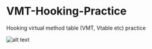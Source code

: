 # VMT-Hooking-Practice
Hooking virtual method table (VMT, Vtable etc) practice

  ![alt text](https://i.gyazo.com/3621c862ee4d64500b7155a5eb850c7e.png)

